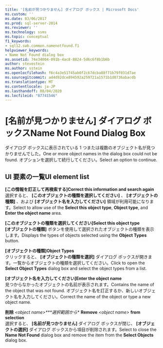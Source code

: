 ```yaml
---
title: '[名前が見つかりません] ダイアログ ボックス | Microsoft Docs'
ms.custom: ''
ms.date: 03/06/2017
ms.prod: sql-server-2014
ms.reviewer: ''
ms.technology: ssms
ms.topic: conceptual
f1_keywords:
- sql12.swb.common.namenotfound.f1
helpviewer_keywords:
- Name Not Found dialog box
ms.assetid: 74e34004-091b-4ac8-8824-5d6c6f8b1b6b
author: stevestein
ms.author: sstein
ms.openlocfilehash: f6c4a3e51745ab0f2c67dcba88f71b79f031d7ae
ms.sourcegitcommit: ad4d92dce894592a259721a1571b1d8736abacdb
ms.translationtype: MT
ms.contentlocale: ja-JP
ms.lasthandoff: 08/04/2020
ms.locfileid: "87741546"
---
```

# <a name="name-not-found-dialog-box"></a><span data-ttu-id="b8fb5-102">[名前が見つかりません] ダイアログ ボックス</span><span class="sxs-lookup"><span data-stu-id="b8fb5-102">Name Not Found Dialog Box</span></span>
  <span data-ttu-id="b8fb5-103">ダイアログ ボックスに表示されている 1 つまたは複数のオブジェクト名が見つかりませんでした。</span><span class="sxs-lookup"><span data-stu-id="b8fb5-103">One or more object names in the dialog box could not be found.</span></span> <span data-ttu-id="b8fb5-104">オプションを選択して続行してください。</span><span class="sxs-lookup"><span data-stu-id="b8fb5-104">Select an option to continue.</span></span>  
  
## <a name="ui-element-list"></a><span data-ttu-id="b8fb5-105">UI 要素の一覧</span><span class="sxs-lookup"><span data-stu-id="b8fb5-105">UI element list</span></span>  
 <span data-ttu-id="b8fb5-106">**[この情報を訂正して再検索する]**</span><span class="sxs-lookup"><span data-stu-id="b8fb5-106">**Correct this information and search again**</span></span>  
 <span data-ttu-id="b8fb5-107">選択すると、 **[このオブジェクトの種類を選択してください]** 、 **[オブジェクトの種類]** 、および **[オブジェクト名を入力してください]** 領域が利用可能になります。</span><span class="sxs-lookup"><span data-stu-id="b8fb5-107">Select to allow use of the **Select this object type**, **Object type**, and **Enter the object name** area.</span></span>  
  
 <span data-ttu-id="b8fb5-108">**[このオブジェクトの種類を選択してください]**</span><span class="sxs-lookup"><span data-stu-id="b8fb5-108">**Select this object type**</span></span>  
 <span data-ttu-id="b8fb5-109">**[オブジェクトの種類]** ボタンを使用して選択されたオブジェクトの種類を表示します。</span><span class="sxs-lookup"><span data-stu-id="b8fb5-109">Displays the types of objects selected using the **Object Types** button.</span></span>  
  
 <span data-ttu-id="b8fb5-110">**[オブジェクトの種類]**</span><span class="sxs-lookup"><span data-stu-id="b8fb5-110">**Object Types**</span></span>  
 <span data-ttu-id="b8fb5-111">クリックすると、 **[オブジェクトの種類を選択]** ダイアログ ボックスが開きます。一覧からオブジェクトの種類を選択してください。</span><span class="sxs-lookup"><span data-stu-id="b8fb5-111">Click to open the **Select Object Types** dialog box and select the object types from a list.</span></span>  
  
 <span data-ttu-id="b8fb5-112">**[オブジェクト名を入力してください]**</span><span class="sxs-lookup"><span data-stu-id="b8fb5-112">**Enter the object name**</span></span>  
 <span data-ttu-id="b8fb5-113">見つからなかったオブジェクトの名前が表示されます。</span><span class="sxs-lookup"><span data-stu-id="b8fb5-113">Contains the name of the object that was not found.</span></span> <span data-ttu-id="b8fb5-114">オブジェクト名を訂正するか、新しいオブジェクト名を入力してください。</span><span class="sxs-lookup"><span data-stu-id="b8fb5-114">Correct the name of the object or type a new object name.</span></span>  
  
 <span data-ttu-id="b8fb5-115">**削除** *\<object name>\*\*\*選択範囲から*\*    </span><span class="sxs-lookup"><span data-stu-id="b8fb5-115">**Remove**  *\<object name>*  **from selection**</span></span>  
 <span data-ttu-id="b8fb5-116">選択すると、 **[名前が見つかりません]** ダイアログ ボックスが閉じ、 **[オブジェクトの選択]** ダイアログ ボックスから項目が削除されます。</span><span class="sxs-lookup"><span data-stu-id="b8fb5-116">Select to close the **Name Not Found** dialog box and remove the item from the **Select Objects** dialog box.</span></span>  
  
  
